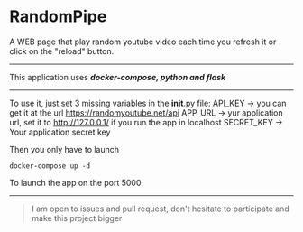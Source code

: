 # RandomPipe
A WEB page that play random youtube video each time you refresh it or click on the "reload" button.
___

This application uses ***docker-compose, python and flask***

___

To use it, just set 3 missing variables in the __init__.py file:
API_KEY -> you can get it at the url <https://randomyoutube.net/api>
APP_URL -> yur application url, set it to http://127.0.0.1/ if you run the app in localhost
SECRET_KEY -> Your application secret key

Then you only have to launch
```
docker-compose up -d
```
To launch the app on the port 5000.

___

> I am open to issues and pull request, don't hesitate to participate and make this project bigger
